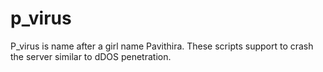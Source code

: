 # p_virus
P_virus is name after a girl name Pavithira. These scripts support to crash the server similar to dDOS penetration.
